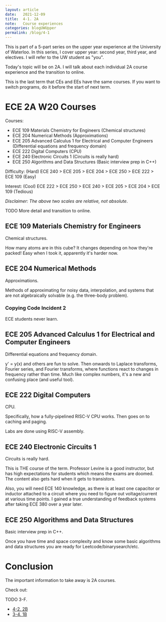 ```yaml
---
layout: article
date:   2021-12-09
title:  4-1. 2A
note:   Course experiences
categories: blogUWUpper
permalink: /blog/4-1
---
```

This is part of a 5-part series on the upper year experience at the University of Waterloo. In this series, I cover upper year: second year, third year, and electives. I will refer to the UW student as "you".

Today's topic will be on 2A. I will talk about each individual 2A course experience and the transition to online.

This is the last term that CEs and EEs have the same courses. If you want to switch programs, do it before the start of next term.

# ECE 2A W20 Courses

Courses:

* ECE 109 Materials Chemistry for Engineers (Chemical structures)
* ECE 204 Numerical Methods (Approximations)
* ECE 205 Advanced Calculus 1 for Electrical and Computer Engineers (Differential equations and frequency domain)
* ECE 222 Digital Computers (CPU)
* ECE 240 Electronic Circuits 1 (Circuits is really hard)
* ECE 250 Algorithms and Data Structures (Basic interview prep in C++)

Difficulty: (Hard) ECE 240 > ECE 205 > ECE 204 > ECE 250 > ECE 222 > ECE 109 (Easy)

Interest: (Cool) ECE 222 > ECE 250 > ECE 240 > ECE 205 > ECE 204 > ECE 109 (Tedious)

*Disclaimer: The above two scales are relative, not absolute*.

TODO More detail and transition to online.

## ECE 109 Materials Chemistry for Engineers

Chemical structures.

How many atoms are in this cube? It changes depending on how they're packed! Easy when I took it, apparently it's harder now.

## ECE 204 Numerical Methods

Approximations.

Methods of approximating for noisy data, interpolation, and systems that are not algebraically solvable (e.g. the three-body problem).

### Copying Code Incident 2

ECE students never learn.

## ECE 205 Advanced Calculus 1 for Electrical and Computer Engineers

Differential equations and frequency domain.

y' = y(x) and others are fun to solve. Then onwards to Laplace transforms, Fourier series, and Fourier transforms, where functions react to changes in frequency rather than time. Much like complex numbers, it's a new and confusing place (and useful tool).

## ECE 222 Digital Computers

CPU.

Specifically, how a fully-pipelined RISC-V CPU works. Then goes on to caching and paging.

Labs are done using RISC-V assembly.

## ECE 240 Electronic Circuits 1

Circuits is really hard.

This is THE course of the term. Professor Levine is a good instructor, but has high expectations for students which means the exams are doomed. The content also gets hard when it gets to transistors.

Also, you will need ECE 140 knowledge, as there is at least one capacitor or inductor attached to a circuit where you need to figure out voltage/current at various time points. I gained a true understanding of feedback systems after taking ECE 380 over a year later.

## ECE 250 Algorithms and Data Structures

Basic interview prep in C++.

Once you have time and space complexity and know some basic algorithms and data structures you are ready for Leetcode/binarysearch/etc.

# Conclusion

The important information to take away is 2A courses.

Check out:

TODO 3-F.

* [4-2. 2B](/blog/4-2)
* [3-4. 1B](/blog/3-4)

